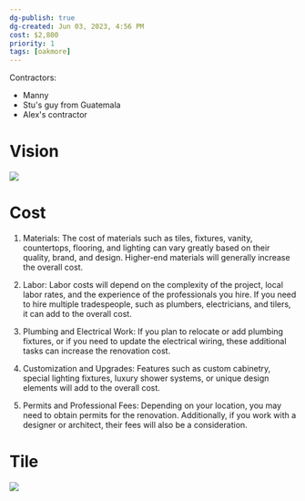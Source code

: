 ```yaml
---
dg-publish: true
dg-created: Jun 03, 2023, 4:56 PM
cost: $2,800
priority: 1
tags: [oakmore]
---
```


Contractors:
- Manny
- Stu's guy from Guatemala
- Alex's contractor

# Vision

![](https://lh3.googleusercontent.com/pw/AJFCJaWKqEBs11bS3pv95cKHwbQQL1_uH1rNNOxyYoL9MRuuSoPROJvGEQAx3RExcQso7TvGVQ92JxevKrOoMWzWlscIjAzpKmFzAStQMORQT1ZK2PhMJ_k1KLWYTTvdRQ6ZxHS1CJ05osLE_Bblfly7ipYLOQ=w941-h1255-s-no?authuser=1)

# Cost

1. Materials: The cost of materials such as tiles, fixtures, vanity, countertops, flooring, and lighting can vary greatly based on their quality, brand, and design. Higher-end materials will generally increase the overall cost.
    
2. Labor: Labor costs will depend on the complexity of the project, local labor rates, and the experience of the professionals you hire. If you need to hire multiple tradespeople, such as plumbers, electricians, and tilers, it can add to the overall cost.
    
3. Plumbing and Electrical Work: If you plan to relocate or add plumbing fixtures, or if you need to update the electrical wiring, these additional tasks can increase the renovation cost.
    
4. Customization and Upgrades: Features such as custom cabinetry, special lighting fixtures, luxury shower systems, or unique design elements will add to the overall cost.
    
5. Permits and Professional Fees: Depending on your location, you may need to obtain permits for the renovation. Additionally, if you work with a designer or architect, their fees will also be a consideration.

# Tile

![](https://www.architectureartdesigns.com/wp-content/uploads/2020/04/1-69-630x1057.jpg)
